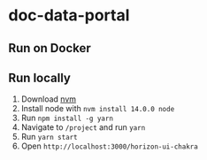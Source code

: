 # doc-data-portal

## Run on Docker

## Run locally

1. Download [nvm](https://github.com/creationix/nvm)
2. Install node with `nvm install 14.0.0 node`
3. Run `npm install -g yarn`
4. Navigate to `/project` and run `yarn`
5. Run `yarn start`
6. Open `http://localhost:3000/horizon-ui-chakra`